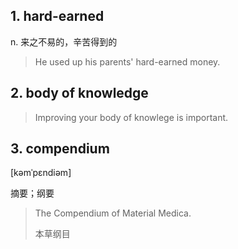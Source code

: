 
## 1. hard-earned

n. 来之不易的，辛苦得到的

> He used up his parents' hard-earned money.

## 2. body of knowledge

> Improving your body of knowlege is important.

## 3. compendium

[kəmˈpɛndiəm]

摘要；纲要

> The Compendium of Material Medica.
> 
> 本草纲目

